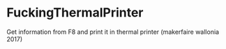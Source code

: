 # FuckingThermalPrinter
Get information from F8 and print it in thermal printer (makerfaire wallonia 2017)
